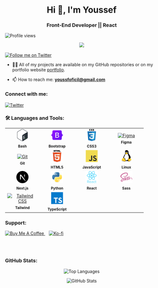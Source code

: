 <h1 align="center">Hi 👋, I'm Youssef</h1>
<h3 align="center">Front-End Developer || React</h3>

<p align="left">
  <img src="https://komarev.com/ghpvc/?username=wolf-root&label=Profile%20views&color=abd200&style=flat" alt="Profile views" />
</p>

<p align="center">
  <a href="https://github.com/ryo-ma/github-profile-trophy" target="_blank" rel="noopener noreferrer">
    <img src="https://github-profile-trophy.vercel.app/?username=wolf-root&theme=gruvbox&row=2&column=4" />
  </a>
</p>

<p align="left">
  <a href="https://x.com/wolf_r00t" target="_blank">
    <img src="https://img.shields.io/badge/Follow%20me%20on-Twitter-ABD200?style=for-the-badge&logo=twitter&logoColor=000000" alt="Follow me on Twitter" />
  </a>
</p>

- 👨‍💻 All of my projects are available on my GitHub repositories or on my portfolio website [portfolio](https://yousseffed.vercel.app).

- 📫 How to reach me: **youssfoficil@gmail.com**

<h3 align="left">Connect with me:</h3>
<p align="left">
  <a href="https://twitter.com/wolf_r00t" target="_blank" rel="noopener noreferrer">
    <img align="center" src="https://raw.githubusercontent.com/rahuldkjain/github-profile-readme-generator/master/src/images/icons/Social/twitter.svg" alt="Twitter" height="30" width="40" />
  </a>
</p>

<h3 align="left">🛠️ Languages and Tools:</h3>

<table>
  <tr>
    <td align="center" width="100">
      <a href="https://www.gnu.org/software/bash/" target="_blank" rel="noreferrer">
        <img src="https://raw.githubusercontent.com/devicons/devicon/master/icons/bash/bash-original.svg" alt="Bash" width="40" height="40" />
      </a>
      <br /><sub><b>Bash</b></sub>
    </td>
    <td align="center" width="100">
      <a href="https://getbootstrap.com" target="_blank" rel="noreferrer">
        <img src="https://raw.githubusercontent.com/devicons/devicon/master/icons/bootstrap/bootstrap-original.svg" alt="Bootstrap" width="40" height="40" />
      </a>
      <br /><sub><b>Bootstrap</b></sub>
    </td>
    <td align="center" width="100">
      <a href="https://www.w3schools.com/css/" target="_blank" rel="noreferrer">
        <img src="https://raw.githubusercontent.com/devicons/devicon/master/icons/css3/css3-original-wordmark.svg" width="40" height="40" alt="CSS3" />
      </a>
      <br /><sub><b>CSS3</b></sub>
    </td>
    <td align="center" width="100">
      <a href="https://www.figma.com/" target="_blank" rel="noreferrer">
        <img src="https://www.vectorlogo.zone/logos/figma/figma-icon.svg" width="40" height="40" alt="Figma" />
      </a>
      <br /><sub><b>Figma</b></sub>
    </td>
  </tr>
  <tr>
    <td align="center" width="100">
      <a href="https://git-scm.com/" target="_blank" rel="noreferrer">
        <img src="https://www.vectorlogo.zone/logos/git-scm/git-scm-icon.svg" width="40" height="40" alt="Git" />
      </a>
      <br /><sub><b>Git</b></sub>
    </td>
    <td align="center" width="100">
      <a href="https://www.w3.org/html/" target="_blank" rel="noreferrer">
        <img src="https://raw.githubusercontent.com/devicons/devicon/master/icons/html5/html5-original-wordmark.svg" width="40" height="40" alt="HTML5" />
      </a>
      <br /><sub><b>HTML5</b></sub>
    </td>
    <td align="center" width="100">
      <a href="https://developer.mozilla.org/en-US/docs/Web/JavaScript" target="_blank" rel="noreferrer">
        <img src="https://raw.githubusercontent.com/devicons/devicon/master/icons/javascript/javascript-original.svg" width="40" height="40" alt="JavaScript" />
      </a>
      <br /><sub><b>JavaScript</b></sub>
    </td>
    <td align="center" width="100">
      <a href="https://www.linux.org/" target="_blank" rel="noreferrer">
        <img src="https://raw.githubusercontent.com/devicons/devicon/master/icons/linux/linux-original.svg" width="40" height="40" alt="Linux" />
      </a>
      <br /><sub><b>Linux</b></sub>
    </td>
  </tr>
  <tr>
    <td align="center" width="100">
      <a href="https://nextjs.org/" target="_blank" rel="noreferrer">
        <img src="https://raw.githubusercontent.com/devicons/devicon/master/icons/nextjs/nextjs-original.svg" alt="Next.js" width="40" height="40" />
      </a>
      <br /><sub><b>Next.js</b></sub>
    </td>
    <td align="center" width="100">
      <a href="https://www.python.org" target="_blank" rel="noreferrer">
        <img src="https://raw.githubusercontent.com/devicons/devicon/master/icons/python/python-original.svg" width="40" height="40" alt="Python" />
      </a>
      <br /><sub><b>Python</b></sub>
    </td>
    <td align="center" width="100">
      <a href="https://reactjs.org/" target="_blank" rel="noreferrer">
        <img src="https://raw.githubusercontent.com/devicons/devicon/master/icons/react/react-original-wordmark.svg" width="40" height="40" alt="React" />
      </a>
      <br /><sub><b>React</b></sub>
    </td>
    <td align="center" width="100">
      <a href="https://sass-lang.com" target="_blank" rel="noreferrer">
        <img src="https://raw.githubusercontent.com/devicons/devicon/master/icons/sass/sass-original.svg" width="40" height="40" alt="Sass" />
      </a>
      <br /><sub><b>Sass</b></sub>
    </td>
  </tr>
  <tr>
    <td align="center" width="100">
      <a href="https://tailwindcss.com/" target="_blank" rel="noreferrer">
        <img src="https://www.vectorlogo.zone/logos/tailwindcss/tailwindcss-icon.svg" width="40" height="40" alt="Tailwind CSS" />
      </a>
      <br /><sub><b>Tailwind</b></sub>
    </td>
    <td align="center" width="100">
      <a href="https://www.typescriptlang.org/" target="_blank" rel="noreferrer">
        <img src="https://raw.githubusercontent.com/devicons/devicon/master/icons/typescript/typescript-original.svg" width="40" height="40" alt="TypeScript" />
      </a>
      <br /><sub><b>TypeScript</b></sub>
    </td>
  </tr>
</table>


<h3 align="left">Support:</h3>
<p align="left">
  <a href="https://www.buymeacoffee.com/wolf_root?new=1" target="_blank" rel="noopener noreferrer">
    <img src="https://cdn.buymeacoffee.com/buttons/v2/default-yellow.png" height="50" width="210" alt="Buy Me A Coffee" />
  </a>
  &nbsp;&nbsp;
  <a href="https://ko-fi.com/wolfroot" target="_blank" rel="noopener noreferrer">
    <img src="https://cdn.ko-fi.com/cdn/kofi3.png?v=3" height="50" width="210" alt="Ko-fi" />
  </a>
</p>

<br><br>

<h3 align="left">GitHub Stats:</h3>

<!-- GitHub Top Languages -->
<p align="center">
  <img 
    src="https://github-readme-stats.vercel.app/api/top-langs/?username=wolf-root&layout=donut-vertical&theme=merko&hide_border=false" 
    alt="Top Languages"
  />
</p>

<!-- GitHub Stats -->
<p align="center">
  <img src="https://github-readme-stats.vercel.app/api?username=wolf-root&show_icons=true&locale=en&theme=merko" alt="GitHub Stats" />
</p>

